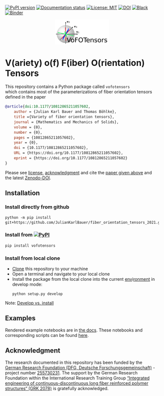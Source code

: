 [![PyPI version](https://badge.fury.io/py/vofotensors.svg)][url_pypi_this_package]
[![Documentation status](https://readthedocs.org/projects/vofotensors/badge/?version=latest)][url_read_the_docs_latest]
[![License: MIT](https://img.shields.io/badge/License-MIT-yellow.svg)](LICENSE)
[![DOI](https://zenodo.org/badge/356695831.svg)](https://zenodo.org/badge/latestdoi/356695831)
[![Black](https://img.shields.io/badge/code%20style-black-000000.svg)](https://github.com/psf/black)
[![Binder](https://mybinder.org/badge_logo.svg)](https://mybinder.org/v2/gh/JulianKarlBauer/fiber_orientation_tensors_2021/HEAD)

<p align="center">
  <a href="https://github.com/JulianKarlBauer/fiber_orientation_tensors_2021">
  <img alt="VoFoTensors" src="logo/logo.png" width="35%">
  </a>
</p>

# V(ariety) o(f) F(iber) O(rientation) Tensors

This repository contains a Python package called `vofotensors`  
which contains most of the parameterizations of fiber orientation tensors
defined in the paper

```bibtex
@article{doi:10.1177/10812865211057602,
	author = {Julian Karl Bauer and Thomas Böhlke},
	title ={Variety of fiber orientation tensors},
	journal = {Mathematics and Mechanics of Solids},
	volume = {0},
	number = {0},
	pages = {10812865211057602},
	year = {0},
	doi = {10.1177/10812865211057602},
	URL = {https://doi.org/10.1177/10812865211057602},
	eprint = {https://doi.org/10.1177/10812865211057602}
}
```

Please see [license][url_license],
[acknowledgment](#acknowledgment)
and cite the [paper given above][url_mms_article] and the latest [Zenodo-DOI][latest_doi].

## Installation

### Install directly from github
```
python -m pip install git+https://github.com/JulianKarlBauer/fiber_orientation_tensors_2021.git
```

### Install from [![PyPI](https://badge.fury.io/py/vofotensors.svg)][url_pypi_this_package]
```bash
pip install vofotensors
```

### Install from local clone
- [Clone][url_how_to_clone] this repository to your machine
- Open a terminal and navigate to your local clone
- Install the package from the local clone into the current [env][url_env_python]i[ronment][url_env_conda] in develop mode:
	```shell
	python setup.py develop
	```

Note: [Develop vs. install](https://stackoverflow.com/a/19048754/8935243)

## Examples

Rendered example notebooks are in [the docs][url_read_the_docs_latest_notebooks].
These notebooks and corresponding scripts can be found [here][url_docs_source_notebooks].

## Acknowledgment

The research documented in this repository has been funded by the 
[German Research Foundation (DFG, Deutsche Forschungsgemeinschaft)][dfg_website] - project number [255730231][dfg_project].
The support by the German Research Foundation within the International Research Training Group 
[“Integrated engineering of continuous-discontinuous long fiber reinforced polymer structures“ (GRK 2078)][grk_website]
is gratefully acknowledged.

[grk_website]: https://www.grk2078.kit.edu/
[dfg_website]: https://www.dfg.de/
[dfg_project]: https://gepris.dfg.de/gepris/projekt/255730231

[latest_doi]: https://zenodo.org/badge/latestdoi/356695831
[url_mms_article]: https://journals.sagepub.com/doi/full/10.1177/10812865211057602
[url_license]: LICENSE

[url_how_to_clone]: https://docs.github.com/en/repositories/creating-and-managing-repositories/cloning-a-repository

[url_env_python]: https://docs.python.org/3/tutorial/venv.html
[url_env_conda]: https://docs.conda.io/projects/conda/en/latest/user-guide/tasks/manage-environments.html

[url_read_the_docs_latest]: https://vofotensors.readthedocs.io/en/latest/
[url_read_the_docs_latest_notebooks]: https://vofotensors.readthedocs.io/en/latest/source/example_notebooks.html
[url_docs_source_notebooks]: https://github.com/JulianKarlBauer/fiber_orientation_tensors_2021/tree/master/docs/source/notebooks

[url_pypi_this_package]: https://pypi.org/project/vofotensors/
